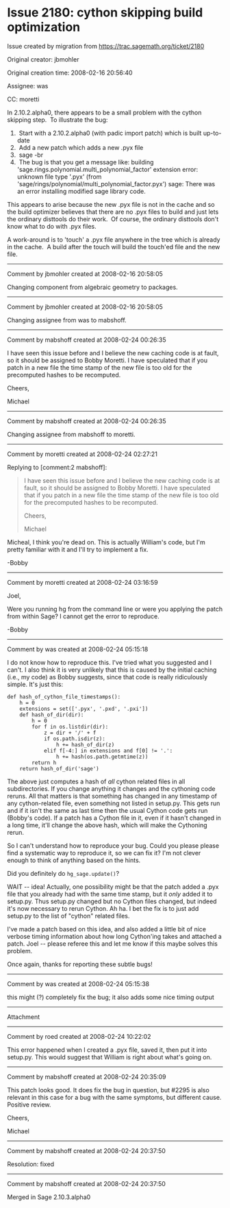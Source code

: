 # Issue 2180: cython skipping build optimization

Issue created by migration from https://trac.sagemath.org/ticket/2180

Original creator: jbmohler

Original creation time: 2008-02-16 20:56:40

Assignee: was

CC:  moretti

In 2.10.2.alpha0, there appears to be a small problem with the cython skipping 
step.  To illustrate the bug:
1)  Start with a 2.10.2.alpha0 (with padic import patch) which is built 
up-to-date
2)  Add a new patch which adds a new .pyx file
3)  sage -br
4)  The bug is that you get a message like: 
building 'sage.rings.polynomial.multi_polynomial_factor' extension
error: unknown file type '.pyx' 
(from 'sage/rings/polynomial/multi_polynomial_factor.pyx')
sage: There was an error installing modified sage library code.


This appears to arise because the new .pyx file is not in the cache and so the 
build optimizer believes that there are no .pyx files to build and just lets 
the ordinary disttools do their work.  Of course, the ordinary disttools 
don't know what to do with .pyx files.

A work-around is to 'touch' a .pyx file anywhere in the tree which is already 
in the cache.  A build after the touch will build the touch'ed file and the 
new file.


---

Comment by jbmohler created at 2008-02-16 20:58:05

Changing component from algebraic geometry to packages.


---

Comment by jbmohler created at 2008-02-16 20:58:05

Changing assignee from was to mabshoff.


---

Comment by mabshoff created at 2008-02-24 00:26:35

I have seen this issue before and I believe the new caching code is at fault, so it should be assigned to Bobby Moretti. I have speculated that if you patch in a new file the time stamp of the new file is too old for the precomputed hashes to be recomputed. 

Cheers,

Michael


---

Comment by mabshoff created at 2008-02-24 00:26:35

Changing assignee from mabshoff to moretti.


---

Comment by moretti created at 2008-02-24 02:27:21

Replying to [comment:2 mabshoff]:
> I have seen this issue before and I believe the new caching code is at fault, so it should be assigned to Bobby Moretti. I have speculated that if you patch in a new file the time stamp of the new file is too old for the precomputed hashes to be recomputed. 
> 
> Cheers,
> 
> Michael

Micheal, I think you're dead on. This is actually William's code, but I'm pretty familiar with it and I'll try to implement a fix.

-Bobby


---

Comment by moretti created at 2008-02-24 03:16:59

Joel,

Were you running hg from the command line or were you applying the patch from within Sage? I cannot get the error to reproduce.

-Bobby


---

Comment by was created at 2008-02-24 05:15:18

I do not know how to reproduce this.  I've tried what you suggested and I can't.
I also think it is very unlikely that this is caused by the initial caching (i.e., my code) as Bobby suggests, since that code is really ridiculously simple.  It's just this: 

```
def hash_of_cython_file_timestamps():
    h = 0
    extensions = set(['.pyx', '.pxd', '.pxi'])
    def hash_of_dir(dir):
        h = 0
        for f in os.listdir(dir):
            z = dir + '/' + f
            if os.path.isdir(z):
                h += hash_of_dir(z)
            elif f[-4:] in extensions and f[0] != '.':
                h += hash(os.path.getmtime(z))
        return h
    return hash_of_dir('sage')
```


The above just computes a hash of *all* cython related files in all subdirectories.
If you change anything it changes and the cythoning code reruns.  All that matters is that something has changed in any timestamp of any cython-related file, even something not listed in setup.py.  This gets run and if it isn't the same as last time then the usual Cython code gets run (Bobby's code).  If a patch has a Cython file in it, even if it hasn't changed in a long time, it'll change the above hash, which will make the Cythoning rerun.  

So I can't understand how to reproduce your bug.  Could you please please find a systematic way to reproduce it, so we can fix it?  I'm not clever enough to think of anything based on the hints.

Did you definitely do `hg_sage.update()`?

WAIT -- idea!
Actually, one possibility might be that the patch added a .pyx file that you 
already had with the same time stamp, but it *only* added it to setup.py.  Thus setup.py changed but no Cython files changed, but indeed it's now necessary to
rerun Cython.  Ah ha.  I bet the fix is to just add setup.py to the list of "cython"
related files. 

I've made a patch based on this idea, and also added a little bit of nice
verbose timing information about how long Cython'ing takes and attached a patch.
Joel -- please referee this and let me know if this maybe solves this problem.

Once again, thanks for reporting these subtle bugs!


---

Comment by was created at 2008-02-24 05:15:38

this might (?) completely fix the bug; it also adds some nice timing output


---

Attachment


---

Comment by roed created at 2008-02-24 10:22:02

This error happened when I created a .pyx file, saved it, then put it into setup.py.  This would suggest that William is right about what's going on.


---

Comment by mabshoff created at 2008-02-24 20:35:09

This patch looks good. It does fix the bug in question, but #2295 is also relevant in this case for a bug with the same symptoms, but different cause. Positive review.

Cheers,

Michael


---

Comment by mabshoff created at 2008-02-24 20:37:50

Resolution: fixed


---

Comment by mabshoff created at 2008-02-24 20:37:50

Merged in Sage 2.10.3.alpha0
